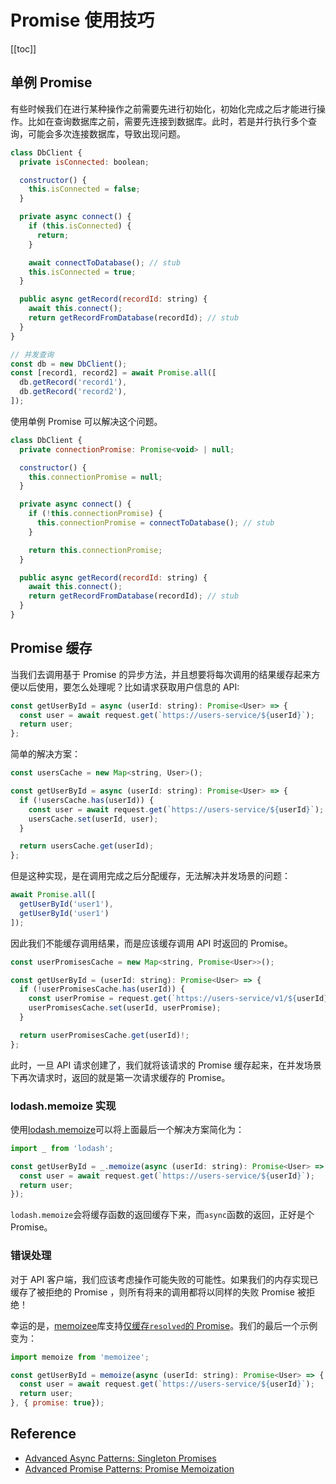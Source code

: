 # Promise 使用技巧

[[toc]]

## 单例 Promise

有些时候我们在进行某种操作之前需要先进行初始化，初始化完成之后才能进行操作。比如在查询数据库之前，需要先连接到数据库。此时，若是并行执行多个查询，可能会多次连接数据库，导致出现问题。

```js
class DbClient {
  private isConnected: boolean;

  constructor() {
    this.isConnected = false;
  }

  private async connect() {
    if (this.isConnected) {
      return;
    }

    await connectToDatabase(); // stub
    this.isConnected = true;
  }

  public async getRecord(recordId: string) {
    await this.connect();
    return getRecordFromDatabase(recordId); // stub
  }
}

// 并发查询
const db = new DbClient();
const [record1, record2] = await Promise.all([
  db.getRecord('record1'),
  db.getRecord('record2'),
]);
```

使用单例 Promise 可以解决这个问题。

```js
class DbClient {
  private connectionPromise: Promise<void> | null;

  constructor() {
    this.connectionPromise = null;
  }

  private async connect() {
    if (!this.connectionPromise) {
      this.connectionPromise = connectToDatabase(); // stub
    }

    return this.connectionPromise;
  }

  public async getRecord(recordId: string) {
    await this.connect();
    return getRecordFromDatabase(recordId); // stub
  }
}
```

## Promise 缓存

当我们去调用基于 Promise 的异步方法，并且想要将每次调用的结果缓存起来方便以后使用，要怎么处理呢？比如请求获取用户信息的 API:

```js
const getUserById = async (userId: string): Promise<User> => {
  const user = await request.get(`https://users-service/${userId}`);
  return user;
};
```

简单的解决方案：

```js
const usersCache = new Map<string, User>();

const getUserById = async (userId: string): Promise<User> => {
  if (!usersCache.has(userId)) {
    const user = await request.get(`https://users-service/${userId}`);
    usersCache.set(userId, user);
  }

  return usersCache.get(userId);
};
```

但是这种实现，是在调用完成之后分配缓存，无法解决并发场景的问题：

```js
await Promise.all([
  getUserById('user1'),
  getUserById('user1')
]);
```

因此我们不能缓存调用结果，而是应该缓存调用 API 时返回的 Promise。

```js
const userPromisesCache = new Map<string, Promise<User>>();

const getUserById = (userId: string): Promise<User> => {
  if (!userPromisesCache.has(userId)) {
    const userPromise = request.get(`https://users-service/v1/${userId}`);
    userPromisesCache.set(userId, userPromise);
  }

  return userPromisesCache.get(userId)!;
};
```

此时，一旦 API 请求创建了，我们就将该请求的 Promise 缓存起来，在并发场景下再次请求时，返回的就是第一次请求缓存的 Promise。

### lodash.memoize 实现

使用[lodash.memoize](https://www.lodashjs.com/docs/lodash.memoize)可以将上面最后一个解决方案简化为：

```js
import _ from 'lodash';

const getUserById = _.memoize(async (userId: string): Promise<User> => {
  const user = await request.get(`https://users-service/${userId}`);
  return user;
});
```

`lodash.memoize`会将缓存函数的返回缓存下来，而`async`函数的返回，正好是个 Promise。

### 错误处理

对于 API 客户端，我们应该考虑操作可能失败的可能性。如果我们的内存实现已缓存了被拒绝的 Promise ，则所有将来的调用都将以同样的失败 Promise 被拒绝！

幸运的是，[memoizee](https://github.com/medikoo/memoizee)库支持[仅缓存`resolved`的 Promise](https://github.com/medikoo/memoizee#memoizing-asynchronous-functions)。我们的最后一个示例变为：

```js
import memoize from 'memoizee';

const getUserById = memoize(async (userId: string): Promise<User> => {
  const user = await request.get(`https://users-service/${userId}`);
  return user;
}, { promise: true});
```

## Reference

- [Advanced Async Patterns: Singleton Promises](https://www.jonmellman.com/posts/singleton-promises)
- [Advanced Promise Patterns: Promise Memoization](https://www.jonmellman.com/posts/promise-memoization)
